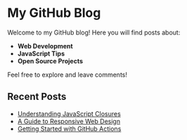 # My GitHub Blog

Welcome to my GitHub blog! Here you will find posts about:

- **Web Development**
- **JavaScript Tips**
- **Open Source Projects**

Feel free to explore and leave comments!

## Recent Posts

- [Understanding JavaScript Closures](#)
- [A Guide to Responsive Web Design](#)
- [Getting Started with GitHub Actions](#)